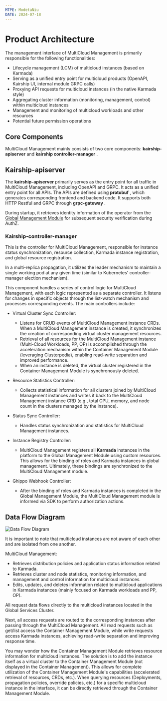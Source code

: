 ```yaml
---
MTPE: ModetaNiu
DATE: 2024-07-18
---
```


# Product Architecture

The management interface of MultiCloud Management is primarily responsible for the following functionalities:

- Lifecycle management (LCM) of multicloud instances (based on Karmada)
- Serving as a unified entry point for multicloud products (OpenAPI, Kairship UI, internal module GRPC calls)
- Proxying API requests for multicloud instances (in the native Karmada style)
- Aggregating cluster information (monitoring, management, control) within multicloud instances
- Management and monitoring of multicloud workloads and other resources
- Potential future permission operations

## Core Components

MultiCloud Management mainly consists of two core components: __kairship-apiserver__ and __kairship controller-manager__ .

## Kairship-apiserver

The __kairship-apiserver__ primarily serves as the entry point for all traffic in MultiCloud Management,
including OpenAPI and GRPC. It acts as a unified entry point for all APIs. The APIs are defined using
 __protobuf__ , which generates corresponding frontend and backend code. It supports both HTTP Restful
and GRPC through __grpc-gateway__ .

During startup, it retrieves identity information of the operator from the [Global Management Module](../../ghippo/intro/index.md) for subsequent security verification during AuthZ.

<!-- Stateless service, specific interfaces to be supplemented (currently simple) -->

### Kairship-controller-manager

This is the controller for MultiCloud Management, responsible for instance status synchronization,
resource collection, Karmada instance registration, and global resource registration.

In a multi-replica propagation, it utilizes the leader mechanism to maintain a single working pod
at any given time (similar to Kubernetes' controller-manager election mechanism).

This component handles a series of control logic for MultiCloud Management, with each logic
represented as a separate controller. It listens for changes in specific objects through the
list-watch mechanism and processes corresponding events. The main controllers include:

- Virtual Cluster Sync Controller:
    - Listens for CRUD events of MultiCloud Management instance CRDs. When a MultiCloud Management
      instance is created, it synchronizes the creation of corresponding virtual cluster management resources.
    - Retrieval of all resources for the MultiCloud Management instance (Multi-Cloud Workloads, PP, OP)
      is accomplished through the acceleration mechanism within the Container Management Module
      (leveraging Clusterpedia), enabling read-write separation and improved performance.
    - When an instance is deleted, the virtual cluster registered in the Container Management Module is synchronously deleted.

- Resource Statistics Controller:
    - Collects statistical information for all clusters joined by MultiCloud Management instances
      and writes it back to the MultiCloud Management instance CRD (e.g., total CPU, memory,
      and node count in the clusters managed by the instance).

- Status Sync Controller:
    - Handles status synchronization and statistics for MultiCloud Management instances.

- Instance Registry Controller:
    - MultiCloud Management registers all __Karmada__ instances in the platform to the
      Global Management Module using custom resources. This allows for the binding of roles and
      Karmada instances in global management. Ultimately, these bindings are synchronized to
      the MultiCloud Management module.

- Ghippo Webhook Controller:
    - After the binding of roles and Karmada instances is completed in the Global Management Module,
      the MultiCloud Management module is informed via SDK to perform authorization actions.

## Data Flow Diagram

![Data Flow Diagram](https://docs.daocloud.io/daocloud-docs-images/docs/kairship/images/arch_kairship_instance.jpg)

It is important to note that multicloud instances are not aware of each other and are isolated from one another.

MultiCloud Management:

- Retrieves distribution policies and application status information related to Karmada.
- Retrieves cluster and node statistics, monitoring information, and management and
  control information for multicloud instances.
- Edits, updates, and deletes information related to multicloud applications in Karmada instances
  (mainly focused on Karmada workloads and PP, OP).

All request data flows directly to the multicloud instances located in the Global Services Cluster.

Next, all access requests are routed to the corresponding instances after passing through the
MultiCloud Management. All read requests such as get/list access the Container Management Module,
while write requests access Karmada instances, achieving read-write separation and improving response time.

You may wonder how the Container Management Module retrieves resource information for multicloud instances.
The solution is to add the instance itself as a virtual cluster to the Container Management Module
(not displayed in the Container Management). This allows for complete utilization of the Container Management
Module's capabilities (accelerated retrieval of resources, CRDs, etc.). When querying resources
(Deployments, propagation policies, override policies, etc.) for a specific multicloud instance
in the interface, it can be directly retrieved through the Container Management Module.
